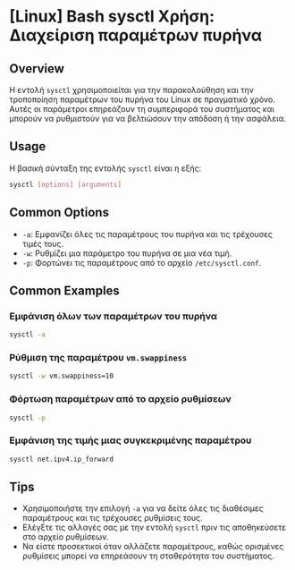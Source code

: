 # [Linux] Bash sysctl Χρήση: Διαχείριση παραμέτρων πυρήνα

## Overview
Η εντολή `sysctl` χρησιμοποιείται για την παρακολούθηση και την τροποποίηση παραμέτρων του πυρήνα του Linux σε πραγματικό χρόνο. Αυτές οι παράμετροι επηρεάζουν τη συμπεριφορά του συστήματος και μπορούν να ρυθμιστούν για να βελτιώσουν την απόδοση ή την ασφάλεια.

## Usage
Η βασική σύνταξη της εντολής `sysctl` είναι η εξής:

```bash
sysctl [options] [arguments]
```

## Common Options
- `-a`: Εμφανίζει όλες τις παραμέτρους του πυρήνα και τις τρέχουσες τιμές τους.
- `-w`: Ρυθμίζει μια παράμετρο του πυρήνα σε μια νέα τιμή.
- `-p`: Φορτώνει τις παραμέτρους από το αρχείο `/etc/sysctl.conf`.

## Common Examples
### Εμφάνιση όλων των παραμέτρων του πυρήνα
```bash
sysctl -a
```

### Ρύθμιση της παραμέτρου `vm.swappiness`
```bash
sysctl -w vm.swappiness=10
```

### Φόρτωση παραμέτρων από το αρχείο ρυθμίσεων
```bash
sysctl -p
```

### Εμφάνιση της τιμής μιας συγκεκριμένης παραμέτρου
```bash
sysctl net.ipv4.ip_forward
```

## Tips
- Χρησιμοποιήστε την επιλογή `-a` για να δείτε όλες τις διαθέσιμες παραμέτρους και τις τρέχουσες ρυθμίσεις τους.
- Ελέγξτε τις αλλαγές σας με την εντολή `sysctl` πριν τις αποθηκεύσετε στο αρχείο ρυθμίσεων.
- Να είστε προσεκτικοί όταν αλλάζετε παραμέτρους, καθώς ορισμένες ρυθμίσεις μπορεί να επηρεάσουν τη σταθερότητα του συστήματος.